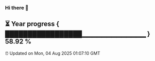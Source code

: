 ### Hi there 👋
⏳ Year progress { █████████████████▁▁▁▁▁▁▁▁▁▁▁▁▁ } 58.92 %
---
⏰ Updated on Mon, 04 Aug 2025 01:07:10 GMT

